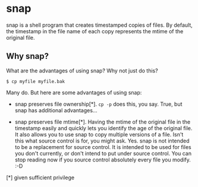# snap

snap is a shell program that creates timestamped copies of files.  By default, the timestamp in the file name of each copy represents the mtime of the original file.

## Why snap?

What are the advantages of using snap?  Why not just do this?

```$ cp myfile myfile.bak```

Many do.  But here are some advantages of using snap:

* snap preserves file ownership[*].  `cp -p` does this, you say.  True, but snap has additional advantages...

* snap preserves file mtime[*].  Having the mtime of the original file in the timestamp easily and quickly lets you identify the age of the original file.  It also allows you to use snap to copy multiple versions of a file.  Isn't this what source control is for, you might ask.  Yes.  snap is not intended to be a replacement for source control.  It is intended to be used for files you don't currently, or don't intend to put under source control.  You can stop reading now if you source control absolutely every file you modify. :-D

[*] given sufficient privilege
